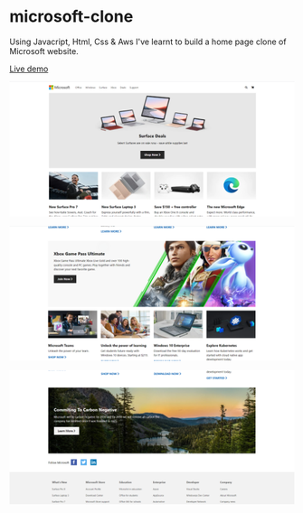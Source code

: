 # microsoft-clone

 Using Javacript, Html, Css & Aws I've learnt to build a home page clone of Microsoft website. 
 
[Live demo](http://microsoft-clone-site.s3-website-us-east-1.amazonaws.com)
 
 ![This is an image](https://github.com/Gonzalo6282/microsoft-clone/blob/main/microsoft.png)
 
 ![This is an image](https://github.com/Gonzalo6282/microsoft-clone/blob/main/microsoft2.png)
 
 ![This is an image](https://github.com/Gonzalo6282/microsoft-clone/blob/main/microsoft3.png)


